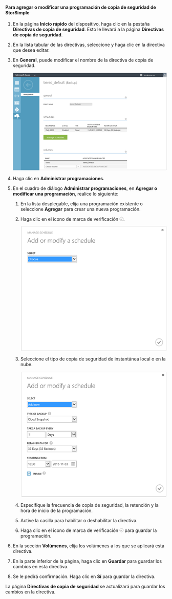 
<!--author=SharS last changed: 11/04/15-->

#### Para agregar o modificar una programación de copia de seguridad de StorSimple

1. En la página **Inicio rápido** del dispositivo, haga clic en la pestaña **Directivas de copia de seguridad**. Esto le llevará a la página **Directivas de copia de seguridad**.

2. En la lista tabular de las directivas, seleccione y haga clic en la directiva que desea editar.

3. En **General**, puede modificar el nombre de la directiva de copia de seguridad.

     ![administrar programaciones](./media/storsimple-add-modify-backup-schedule-u2/AddModifyGeneral.png)

4. Haga clic en **Administrar programaciones**.

5. En el cuadro de diálogo **Administrar programaciones**, en **Agregar o modificar una programación**, realice lo siguiente:

    1. En la lista desplegable, elija una programación existente o seleccione **Agregar** para crear una nueva programación.
    2. Haga clic en el icono de marca de verificación ![modificar programaciones 1](./media/storsimple-add-modify-backup-schedule-u2/HCS_CheckIcon-include.png). 

        ![modificar programaciones 1](./media/storsimple-add-modify-backup-schedule-u2/AddModify1.png)

    2. Seleccione el tipo de copia de seguridad de instantánea local o en la nube.

        ![modificar programaciones 1](./media/storsimple-add-modify-backup-schedule-u2/AddModify2.png)

    3. Especifique la frecuencia de copia de seguridad, la retención y la hora de inicio de la programación.

    4. Active la casilla para habilitar o deshabilitar la directiva.

    5. Haga clic en el icono de marca de verificación ![icono de marca de verificación](./media/storsimple-add-modify-backup-schedule-u2/HCS_CheckIcon-include.png) para guardar la programación.

5. En la sección **Volúmenes**, elija los volúmenes a los que se aplicará esta directiva.

6. En la parte inferior de la página, haga clic en **Guardar** para guardar los cambios en esta directiva.

7. Se le pedirá confirmación. Haga clic en **Sí** para guardar la directiva.

La página **Directivas de copia de seguridad** se actualizará para guardar los cambios en la directiva.
 

<!---HONumber=AcomDC_1217_2015-->